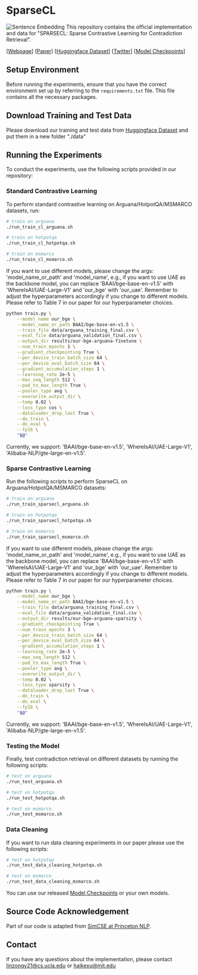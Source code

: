 # SparseCL
![Sentence Embedding](https://img.shields.io/badge/sentence-embedding-green)
This repository contains the official implementation and data for "SPARSECL: Sparse Contrastive Learning for
Contradiction Retrieval".

[[Webpage](https://sparsecl.github.io/)] [[Paper](preprint.pdf)] [[Huggingface Dataset](https://huggingface.co/SparseCL/all-train-test-data)] [[Twitter](TBD)] [[Model Checkpoints](https://huggingface.co/SparseCL)]

## Setup Environment

Before running the experiments, ensure that you have the correct environment set up by referring to the `requirements.txt` file. This file contains all the necessary packages.

## Download Training and Test Data

Please download our training and test data from [Huggingface Dataset](https://huggingface.co/SparseCL/all-train-test-data) and put them in a new folder "./data"

## Running the Experiments

To conduct the experiments, use the following scripts provided in our repository:

### Standard Contrastive Learning
To perform standard contrastive learning on Arguana/HotpotQA/MSMARCO datasets, run:
```bash
# train on arguana
./run_train_cl_arguana.sh

# train on hotpotqa
./run_train_cl_hotpotqa.sh

# train on msmarco
./run_train_cl_msmarco.sh
```
If you want to use different models, please change the args: 'model_name_or_path' and 'model_name',
e.g., if you want to use UAE as the backbone model, you can replace 'BAAI/bge-base-en-v1.5' with 'WhereIsAI/UAE-Large-V1' and 'our_bge' with 'our_uae'. Remember to adjust the hyperparameters accordingly if you change to different models. Please refer to Table 7 in our paper for our hyperparameter choices.
```bash
python train.py \
    --model_name our_bge \
    --model_name_or_path BAAI/bge-base-en-v1.5 \
    --train_file data/arguana_training_final.csv \
    --eval_file data/arguana_validation_final.csv \
    --output_dir results/our-bge-arguana-finetune \
    --num_train_epochs 1 \
    --gradient_checkpointing True \
    --per_device_train_batch_size 64 \
    --per_device_eval_batch_size 64 \
    --gradient_accumulation_steps 1 \
    --learning_rate 2e-5 \
    --max_seq_length 512 \
    --pad_to_max_length True \
    --pooler_type avg \
    --overwrite_output_dir \
    --temp 0.02 \
    --loss_type cos \
    --dataloader_drop_last True \
    --do_train \
    --do_eval \
    --fp16 \
    "$@"
```
Currently, we support: 'BAAI/bge-base-en-v1.5', 'WhereIsAI/UAE-Large-V1', 'Alibaba-NLP/gte-large-en-v1.5'.
### Sparse Contrastive Learning

Run the following scripts to perform SparseCL on Arguana/HotpotQA/MSMARCO datasets:
```bash
# train on arguana
./run_train_sparsecl_arguana.sh

# train on hotpotqa
./run_train_sparsecl_hotpotqa.sh

# train on msmarco
./run_train_sparsecl_msmarco.sh
```
If you want to use different models, please change the args: 'model_name_or_path' and 'model_name',
e.g., if you want to use UAE as the backbone model, you can replace 'BAAI/bge-base-en-v1.5' with 'WhereIsAI/UAE-Large-V1' and 'our_bge' with 'our_uae'. Remember to adjust the hyperparameters accordingly if you change to different models. Please refer to Table 7 in our paper for our hyperparameter choices.
```bash
python train.py \
    --model_name our_bge \
    --model_name_or_path BAAI/bge-base-en-v1.5 \
    --train_file data/arguana_training_final.csv \
    --eval_file data/arguana_validation_final.csv \
    --output_dir results/our-bge-arguana-sparsity \
    --gradient_checkpointing True \
    --num_train_epochs 3 \
    --per_device_train_batch_size 64 \
    --per_device_eval_batch_size 64 \
    --gradient_accumulation_steps 1 \
    --learning_rate 2e-5 \
    --max_seq_length 512 \
    --pad_to_max_length True \
    --pooler_type avg \
    --overwrite_output_dir \
    --temp 0.02 \
    --loss_type sparsity \
    --dataloader_drop_last True \
    --do_train \
    --do_eval \
    --fp16 \
    "$@"
```
Currently, we support: 'BAAI/bge-base-en-v1.5', 'WhereIsAI/UAE-Large-V1', 'Alibaba-NLP/gte-large-en-v1.5'.
### Testing the Model

Finally, test contradiction retrieval on different datasets by running the following scripts:
```bash
# test on arguana
./run_test_arguana.sh

# test on hotpotqa
./run_test_hotpotqa.sh

# test on msmarco
./run_test_msmarco.sh
```

### Data Cleaning
If you want to run data cleaning experiments in our paper please use the following scripts:
```bash
# test on hotpotqa
./run_test_data_cleaning_hotpotqa.sh

# test on msmarco
./run_test_data_cleaning_msmarco.sh
```

You can use our released [Model Checkpoints](https://huggingface.co/SparseCL) or your own models. 
## Source Code Acknowledgement

Part of our code is adapted from [SimCSE at Princeton NLP](https://github.com/princeton-nlp/SimCSE).


## Contact
If you have any questions about the implementation, please contact linzongy21@cs.ucla.edu or haikexu@mit.edu

